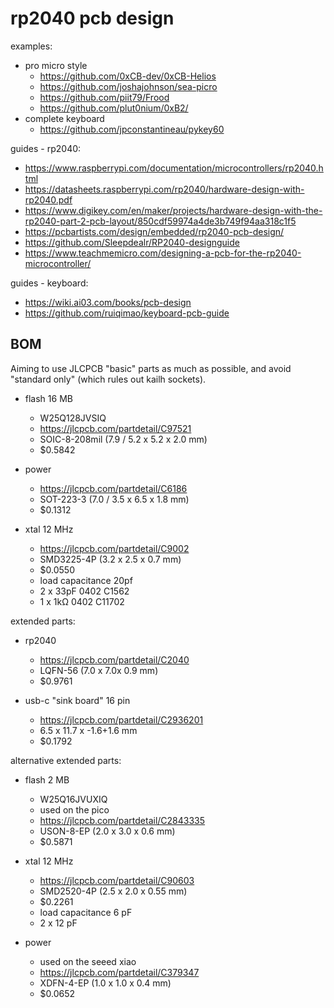 rp2040 pcb design
=================

examples:

  * pro micro style
      * https://github.com/0xCB-dev/0xCB-Helios
      * https://github.com/joshajohnson/sea-picro
      * https://github.com/piit79/Frood
      * https://github.com/plut0nium/0xB2/
  * complete keyboard
      * https://github.com/jpconstantineau/pykey60

guides - rp2040:

  * https://www.raspberrypi.com/documentation/microcontrollers/rp2040.html
  * https://datasheets.raspberrypi.com/rp2040/hardware-design-with-rp2040.pdf
  * https://www.digikey.com/en/maker/projects/hardware-design-with-the-rp2040-part-2-pcb-layout/850cdf59974a4de3b749f94aa318c1f5
  * https://pcbartists.com/design/embedded/rp2040-pcb-design/
  * https://github.com/Sleepdealr/RP2040-designguide
  * https://www.teachmemicro.com/designing-a-pcb-for-the-rp2040-microcontroller/

guides - keyboard:

  * https://wiki.ai03.com/books/pcb-design
  * https://github.com/ruiqimao/keyboard-pcb-guide


BOM
---

Aiming to use JLCPCB "basic" parts as much as possible,
and avoid "standard only" (which rules out kailh sockets).

  * flash 16 MB
      - W25Q128JVSIQ
      - https://jlcpcb.com/partdetail/C97521
      - SOIC-8-208mil (7.9 / 5.2 x 5.2 x 2.0 mm)
      - $0.5842

  * power
      - https://jlcpcb.com/partdetail/C6186
      - SOT-223-3 (7.0 / 3.5 x 6.5 x 1.8 mm)
      - $0.1312

  * xtal 12 MHz
      - https://jlcpcb.com/partdetail/C9002
      - SMD3225-4P (3.2 x 2.5 x 0.7 mm)
      - $0.0550
      - load capacitance 20pf
      - 2 x 33pF 0402 C1562
      - 1 x 1kΩ 0402 C11702

extended parts:

  * rp2040
      - https://jlcpcb.com/partdetail/C2040
      - LQFN-56 (7.0 x 7.0x 0.9 mm)
      - $0.9761

  * usb-c "sink board" 16 pin
      - https://jlcpcb.com/partdetail/C2936201
      - 6.5 x 11.7 x -1.6+1.6 mm
      - $0.1792

alternative extended parts:

  * flash 2 MB
      - W25Q16JVUXIQ
      - used on the pico
      - https://jlcpcb.com/partdetail/C2843335
      - USON-8-EP (2.0 x 3.0 x 0.6 mm)
      - $0.5871

  * xtal 12 MHz
      - https://jlcpcb.com/partdetail/C90603
      - SMD2520-4P (2.5 x 2.0 x 0.55 mm)
      - $0.2261
      - load capacitance 6 pF
      - 2 x 12 pF

  * power
      - used on the seeed xiao
      - https://jlcpcb.com/partdetail/C379347
      - XDFN-4-EP (1.0 x 1.0 x 0.4 mm)
      - $0.0652
